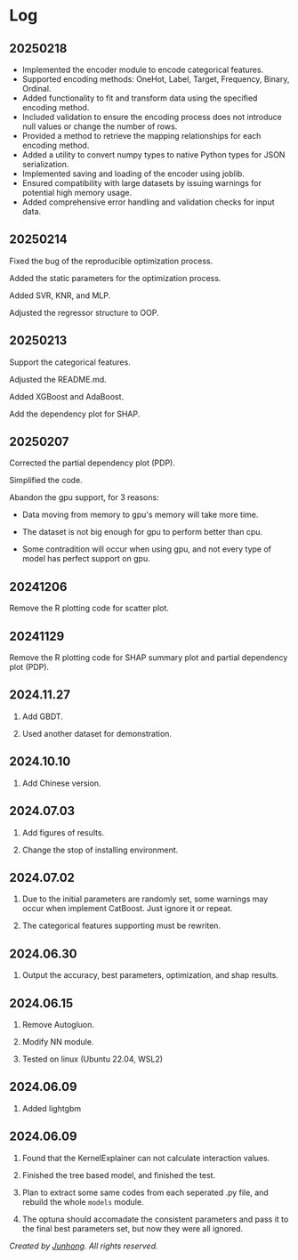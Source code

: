# Log

## 20250218

- Implemented the encoder module to encode categorical features.
- Supported encoding methods: OneHot, Label, Target, Frequency, Binary, Ordinal.
- Added functionality to fit and transform data using the specified encoding method.
- Included validation to ensure the encoding process does not introduce null values or change the number of rows.
- Provided a method to retrieve the mapping relationships for each encoding method.
- Added a utility to convert numpy types to native Python types for JSON serialization.
- Implemented saving and loading of the encoder using joblib.
- Ensured compatibility with large datasets by issuing warnings for potential high memory usage.
- Added comprehensive error handling and validation checks for input data.

## 20250214

Fixed the bug of the reproducible optimization process.

Added the static parameters for the optimization process.

Added SVR, KNR, and MLP.

Adjusted the regressor structure to OOP.

## 20250213

Support the categorical features.

Adjusted the README.md.

Added XGBoost and AdaBoost.

Add the dependency plot for SHAP.

## 20250207

Corrected the partial dependency plot (PDP).

Simplified the code.

Abandon the gpu support, for 3 reasons:

- Data moving from memory to gpu's memory will take more time.

- The dataset is not big enough for gpu to perform better than cpu.

- Some contradition will occur when using gpu, and not every type of model has perfect support on gpu.

## 20241206

Remove the R plotting code for scatter plot.

## 20241129

Remove the R plotting code for SHAP summary plot and partial dependency plot (PDP).

## 2024.11.27
1. Add GBDT.

2. Used another dataset for demonstration.

## 2024.10.10

1. Add Chinese version.

## 2024.07.03

1. Add figures of results.

2. Change the stop of installing environment.

## 2024.07.02

1. Due to the initial parameters are randomly set, some warnings may occur when implement CatBoost. Just ignore it or repeat.

2. The categorical features supporting must be rewriten.

## 2024.06.30

1. Output the accuracy, best parameters, optimization, and shap results.

## 2024.06.15

1.  Remove Autogluon.

2.  Modify NN module.

3.  Tested on linux (Ubuntu 22.04, WSL2)

## 2024.06.09

1.  Added lightgbm

## 2024.06.09

1.  Found that the KernelExplainer can not calculate interaction values.

2.  Finished the tree based model, and finished the test.

3.  Plan to extract some same codes from each seperated .py file, and rebuild the whole `models` module.

4.  The optuna should accomadate the consistent parameters and pass it to the final best parameters set, but now they were all ignored.

*Created by [Junhong](https://github.com/gtzjh). All rights reserved.*